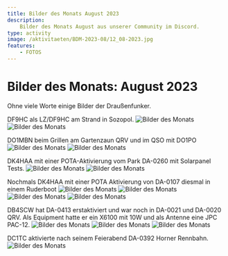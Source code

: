 ```yaml
---
title: Bilder des Monats August 2023
description:
    Bilder des Monats August aus unserer Community im Discord.
type: activity
image: /aktivitaeten/BDM-2023-08/12_08-2023.jpg
features:
    - FOTOS
---
```


# Bilder des Monats: August 2023

Ohne viele Worte einige Bilder der Draußenfunker.

DF9HC als LZ/DF9HC am Strand in Sozopol.
![Bilder des Monats](/aktivitaeten/BDM-2023-08/01_08-2023.jpg)
![Bilder des Monats](/aktivitaeten/BDM-2023-08/02_08-2023.jpg)

DO1MBN beim Grillen am Gartenzaun QRV und im QSO mit DO1PO
![Bilder des Monats](/aktivitaeten/BDM-2023-08/03_08-2023.jpg)
![Bilder des Monats](/aktivitaeten/BDM-2023-08/04_08-2023.jpg)

DK4HAA mit einer POTA-Aktivierung vom Park DA-0260 mit Solarpanel Tests.
![Bilder des Monats](/aktivitaeten/BDM-2023-08/05_08-2023.jpg)
![Bilder des Monats](/aktivitaeten/BDM-2023-08/06_08-2023.jpg)

Nochmals DK4HAA mit einer POTA Aktivierung von DA-0107 diesmal in einem Ruderboot
![Bilder des Monats](/aktivitaeten/BDM-2023-08/07_08-2023.jpg)
![Bilder des Monats](/aktivitaeten/BDM-2023-08/08_08-2023.jpg)
![Bilder des Monats](/aktivitaeten/BDM-2023-08/09_08-2023.jpg)
![Bilder des Monats](/aktivitaeten/BDM-2023-08/10_08-2023.jpg)

DB4SCW hat DA-0413 erstaktiviert und war noch in DA-0021 und DA-0020 QRV.
Als Equipment hatte er ein X6100 mit 10W und als Antenne eine JPC PAC-12.
![Bilder des Monats](/aktivitaeten/BDM-2023-08/11_08-2023.jpg)
![Bilder des Monats](/aktivitaeten/BDM-2023-08/12_08-2023.jpg)
![Bilder des Monats](/aktivitaeten/BDM-2023-08/13_08-2023.jpg)

DC1TC aktivierte nach seinem Feierabend DA-0392 Horner Rennbahn.
![Bilder des Monats](/aktivitaeten/BDM-2023-08/14_08-2023.jpg)

